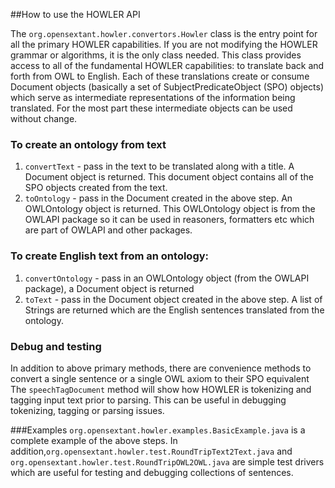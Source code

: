
##How to use the HOWLER API
	
The `org.opensextant.howler.convertors.Howler` class is the entry point for all the primary HOWLER capabilities. If you are not modifying the HOWLER grammar or algorithms, it is the only class needed.
This class provides access to all of the fundamental HOWLER capabilities: to translate back and forth from OWL to English. Each of these translations create or consume Document objects (basically a set of SubjectPredicateObject (SPO) objects) which serve as intermediate representations of the information being translated. For the most part these intermediate objects can be used without change.


### To create an ontology from text
1. `convertText` - pass in the text to be translated along with a title. A Document object is returned. This document object contains all of the SPO objects created from the text.
2. `toOntology` - pass in the Document created in the above step. An OWLOntology object is returned. This OWLOntology object is from the OWLAPI package so it can be used in reasoners, formatters etc which are part of OWLAPI and other packages.
 
 
### To create English text from an ontology:
1. `convertOntology` - pass in an OWLOntology object (from the OWLAPI package), a Document object is returned
2. `toText` - pass in the Document object created in the above step. A list of Strings are returned which are the English sentences translated from the ontology.
	 
### Debug and testing
In addition to above primary methods, there are convenience methods to convert a single sentence or a single OWL axiom to their SPO equivalent
 The `speechTagDocument` method will show how HOWLER is tokenizing and tagging input text prior to parsing. This can be useful in debugging tokenizing, tagging or parsing issues.

###Examples
`org.opensextant.howler.examples.BasicExample.java` is a complete example of the above steps. In addition,`org.opensextant.howler.test.RoundTripText2Text.java`
and `org.opensextant.howler.test.RoundTripOWL2OWL.java` are simple test drivers which are useful for testing and debugging collections of sentences.
